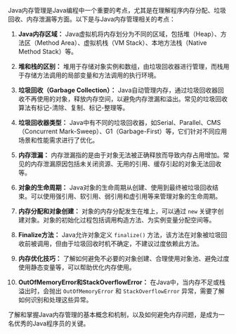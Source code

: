 Java内存管理是Java编程中一个重要的考点，尤其是在理解程序内存分配、垃圾回收、内存泄漏等方面。以下是与Java内存管理相关的考点：

1. **Java内存区域：** Java虚拟机将内存划分为不同的区域，包括堆（Heap）、方法区（Method Area）、虚拟机栈（VM Stack）、本地方法栈（Native Method Stack）等。

2. **堆和栈的区别：** 堆用于存储对象实例和数组，由垃圾回收器进行管理，而栈用于存储方法调用的局部变量和方法调用的执行环境。

3. **垃圾回收（Garbage Collection）：** Java自动管理内存，通过垃圾回收器回收不再使用的对象，释放内存空间，以避免内存泄漏和溢出。常见的垃圾回收算法有标记-清除、复制、标记-整理等。

4. **垃圾回收器类型：** Java中有不同的垃圾回收器，如Serial、Parallel、CMS（Concurrent Mark-Sweep）、G1（Garbage-First）等，它们针对不同应用场景和性能需求进行了优化。

5. **内存泄漏：** 内存泄漏指的是由于对象无法被正确释放而导致内存占用增加。常见的内存泄漏原因包括未关闭资源、无用的引用、缓存引起的对象无法回收等。

6. **对象的生命周期：** Java对象的生命周期从创建、使用到最终被垃圾回收结束。可以使用强引用、软引用、弱引用和虚引用等来管理对象的生命周期。

7. **内存分配和对象创建：** 对象的内存分配发生在堆上，可以通过 `new` 关键字创建对象。对象的初始化过程包括调用构造方法、为实例变量分配空间等。

8. **Finalize方法：** Java允许对象定义 `finalize()` 方法，该方法在对象被垃圾回收前被调用，但由于垃圾回收时机不确定，不建议过度依赖此方法。

9. **内存优化技巧：** 了解如何避免不必要的对象创建、合理使用对象池、避免过度使用静态变量等，可以帮助优化内存使用。

10. **OutOfMemoryError和StackOverflowError：** 在Java中，当内存不足或栈溢出时，会抛出 `OutOfMemoryError` 和 `StackOverflowError` 异常，需要了解如何识别和处理这些异常。

了解和掌握Java内存管理的基本概念和机制，以及如何避免内存问题，是成为一名优秀的Java程序员的关键。